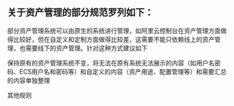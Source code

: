 ## 关于资产管理的部分规范罗列如下：

部分资产管理系统可以由原生的系统进行管理，如阿里云控制台在资产管理方面做得比较好，但在自定义和定制方面做得比较差，这需要不能只依赖线上的资产管理，也需要线下的资产管理。针对这种方式建议如下

保持原有的资产管理系统不变，将无法在原有系统无法展示的内容（如用户名密码、ECS用户名和密码等）和自定义的内容（资产用途、配置管理等）和需要汇总的内容单独整理

其他规则